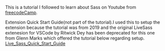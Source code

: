 This is a tutorial I followed to learn about Sass on Youtube from [freecodeCamp]("https://www.youtube.com/watch?v=_a5j7KoflTs&t=2094s").


Extension Quick Start Guide(not part of the tutorial).I used this to setup the extension because the tutorial was from 2019 and the original LiveSass extenesion for VSCode by Ritwick Dey has been deprecated for this one from Glenn Marks which offered the tutorial below regarding setup.
[Live_Sass_Quick_Start_Guide]("https://www.youtube.com/watch?v=9J__JAgQbS0&list=PLhdDmC4kQ8MqhX3RtLqfIwz8oaLut1m5X&index=3")
